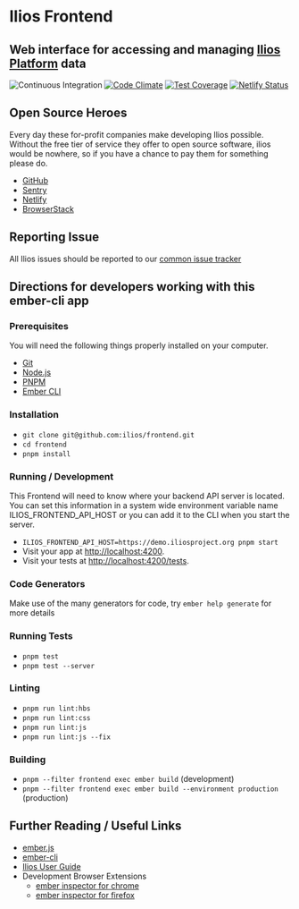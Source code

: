 # Ilios Frontend

## Web interface for accessing and managing [Ilios Platform](https://github.com/ilios/ilios) data

![Continuous Integration](https://github.com/ilios/frontend/workflows/Continuous%20Integration/badge.svg)
[![Code Climate](https://codeclimate.com/github/ilios/frontend/badges/gpa.svg)](https://codeclimate.com/github/ilios/frontend)
[![Test Coverage](https://codeclimate.com/github/ilios/frontend/badges/coverage.svg)](https://codeclimate.com/github/ilios/frontend/coverage)
[![Netlify Status](https://api.netlify.com/api/v1/badges/348f5759-eda7-4f3d-b8a7-1b1189e63583/deploy-status)](https://app.netlify.com/sites/ilios-frontend/deploys)

## Open Source Heroes

Every day these for-profit companies make developing Ilios possible.  Without the free tier of service they offer to
open source software, ilios would be nowhere, so if you have a chance to pay them for something please do.

- [GitHub](https://github.com)
- [Sentry](https://sentry.io/for/open-source/)
- [Netlify](https://www.netlify.com)
- [BrowserStack](https://www.browserstack.com)

## Reporting Issue

All Ilios issues should be reported to our [common issue tracker](https://github.com/ilios/ilios/issues)

## Directions for developers working with this ember-cli app

### Prerequisites

You will need the following things properly installed on your computer.

- [Git](https://git-scm.com/)
- [Node.js](https://nodejs.org/)
- [PNPM](https://pnpm.io)
- [Ember CLI](https://cli.emberjs.com/release/)

### Installation

- `git clone git@github.com:ilios/frontend.git`
- `cd frontend`
- `pnpm install`

### Running / Development

This Frontend will need to know where your backend API server is located.
You can set this information in a system wide environment variable name ILIOS_FRONTEND_API_HOST
or you can add it to the CLI when you start the server.

- `ILIOS_FRONTEND_API_HOST=https://demo.iliosproject.org pnpm start`
- Visit your app at [http://localhost:4200](http://localhost:4200).
- Visit your tests at [http://localhost:4200/tests](http://localhost:4200/tests).

### Code Generators

Make use of the many generators for code, try `ember help generate` for more details

### Running Tests

- `pnpm test`
- `pnpm test --server`

### Linting

- `pnpm run lint:hbs`
- `pnpm run lint:css`
- `pnpm run lint:js`
- `pnpm run lint:js --fix`

### Building

- `pnpm --filter frontend exec ember build` (development)
- `pnpm --filter frontend exec ember build --environment production` (production)

## Further Reading / Useful Links

- [ember.js](https://emberjs.com/)
- [ember-cli](https://cli.emberjs.com/release/)
- [Ilios User Guide](https://www.gitbook.com/book/iliosproject/ilios-user-guide/details)
- Development Browser Extensions
  - [ember inspector for chrome](https://chrome.google.com/webstore/detail/ember-inspector/bmdblncegkenkacieihfhpjfppoconhi)
  - [ember inspector for firefox](https://addons.mozilla.org/en-US/firefox/addon/ember-inspector/)
